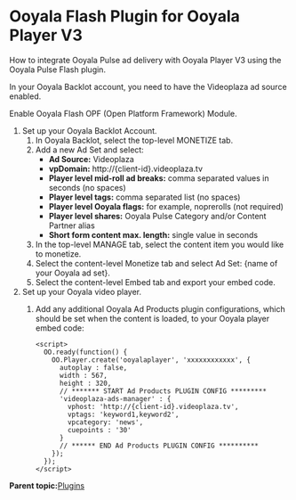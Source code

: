 # Ooyala Flash Plugin for Ooyala Player V3

How to integrate Ooyala Pulse ad delivery with Ooyala Player V3 using the Ooyala Pulse Flash plugin.

In your Ooyala Backlot account, you need to have the Videoplaza ad source enabled.

Enable Ooyala Flash OPF \(Open Platform Framework\) Module.

1.  Set up your Ooyala Backlot Account.
    1.  In Ooyala Backlot, select the top-level MONETIZE tab.
    2.  Add a new Ad Set and select:
        -   **Ad Source:** Videoplaza
        -   **vpDomain:** http://\{client-id\}.videoplaza.tv
        -   **Player level mid-roll ad breaks:** comma separated values in seconds \(no spaces\)
        -   **Player level tags:** comma separated list \(no spaces\)
        -   **Player level Ooyala flags:** for example, noprerolls \(not required\)
        -   **Player level shares:** Ooyala Pulse Category and/or Content Partner alias
        -   **Short form content max. length:** single value in seconds
    3.  In the top-level MANAGE tab, select the content item you would like to monetize.
    4.  Select the content-level Monetize tab and select Ad Set: \{name of your Ooyala ad set\}.
    5.  Select the content-level Embed tab and export your embed code.
2.  Set up your Ooyala video player.
    1.  Add any additional Ooyala Ad Products plugin configurations, which should be set when the content is loaded, to your Ooyala player embed code:

        ```
        <script>
          OO.ready(function() {
            OO.Player.create('ooyalaplayer', 'xxxxxxxxxxxx', {
              autoplay : false,
              width : 567,
              height : 320,
              // ******* START Ad Products PLUGIN CONFIG *********
              'videoplaza-ads-manager' : {
                vphost: 'http://{client-id}.videoplaza.tv',
                vptags: 'keyword1,keyword2',
                vpcategory: 'news',
                cuepoints : '30'
              }
              // ****** END Ad Products PLUGIN CONFIG **********
            });
          });
        </script>
        ```


**Parent topic:**[Plugins](../../../oadtech/ad_serving/dg/plugin_adtech_introduction.md)

